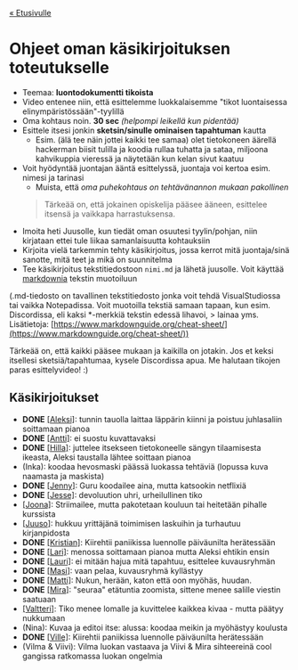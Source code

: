 [« Etusivulle](https://21tiko4.github.io/tiimiesittely/)

# Ohjeet oman käsikirjoituksen toteutukselle
- Teemaa: **luontodokumentti tikoista**
- Video entenee niin, että esittelemme luokkalaisemme "tikot luontaisessa elinympäristössään"-tyylillä
- Oma kohtaus noin. **30 sec** *(helpompi leikellä kun pidentää)*
- Esittele itsesi jonkin **sketsin/sinulle ominaisen tapahtuman** kautta
  - Esim. (älä tee näin jottei kaikki tee samaa) olet tietokoneen äärellä hackerman biisit tulilla ja koodia rullaa tuhatta ja sataa, miljoona kahvikuppia vieressä ja näytetään kun kelan sivut kaatuu
- Voit hyödyntää juontajan ääntä esittelyssä, juontaja voi kertoa esim. nimesi ja tarinasi
  - Muista, että *oma puhekohtaus on tehtävänannon mukaan pakollinen*
  > Tärkeää on, että jokainen opiskelija pääsee ääneen, esittelee itsensä ja vaikkapa harrastuksensa.
- Imoita heti Juusolle, kun tiedät oman osuutesi tyylin/pohjan, niin kirjataan ettei tule liikaa samanlaisuutta kohtauksiin
- Kirjoita vielä tarkemmin tehty käsikirjoitus, jossa kerrot mitä juontaja/sinä sanotte, mitä teet ja mikä on suunnitelma
- Tee käsikirjoitus tekstitiedostoon `nimi.md` ja lähetä juusolle. Voit käyttää [markdownia](https://www.markdownguide.org/cheat-sheet/) tekstin muotoiluun

(.md-tiedosto on tavallinen tekstitiedosto jonka voit tehdä VisualStudiossa tai vaikka Notepadissa. Voit muotoilla tekstiä samaan tapaan, kun esim. Discordissa, eli kaksi *-merkkiä tekstin edessä lihavoi, > lainaa yms. Lisätietoja: [https://www.markdownguide.org/cheat-sheet/](https://www.markdownguide.org/cheat-sheet/))

Tärkeää on, että kaikki pääsee mukaan ja kaikilla on jotakin. Jos et keksi itsellesi sketsiä/tapahtumaa, kysele Discordissa apua. Me halutaan tikojen paras esittelyvideo! :) 


## Käsikirjoitukset
- **DONE** [[Aleksi]](https://21tiko4.github.io/tiimiesittely/scripts/aleksi): tunnin tauolla laittaa läppärin kiinni ja poistuu juhlasaliin soittamaan pianoa
- **DONE** [[Antti]](https://21tiko4.github.io/tiimiesittely/scripts/antti): ei suostu kuvattavaksi
- **DONE** [[Hilla]](https://21tiko4.github.io/tiimiesittely/scripts/hilla): juttelee itsekseen tietokoneelle sängyn tilaamisesta ikeasta, Aleksi taustalla lähtee soittaan pianoa
- (Inka): koodaa hevosmaski päässä luokassa tehtäviä (lopussa kuva naamasta ja maskista)
- **DONE** [[Jenny]](https://21tiko4.github.io/tiimiesittely/scripts/jenny): Guru koodailee aina, mutta katsookin netflixiä
- **DONE** [[Jesse]](https://21tiko4.github.io/tiimiesittely/scripts/jesse): devoluution uhri, urheilullinen tiko
- [[Joona]](https://21tiko4.github.io/tiimiesittely/scripts/joona): Striimailee, mutta pakotetaan kouluun tai heitetään pihalle kurssista
- [[Juuso]](https://21tiko4.github.io/tiimiesittely/scripts/juuso): hukkuu yrittäjänä toimimisen laskuihin ja turhautuu kirjanpidosta
- **DONE** [[Kristian]](https://21tiko4.github.io/tiimiesittely/scripts/kristian): Kiirehtii paniikissa luennolle päiväunilta herätessään
- **DONE** [[Lari]](https://21tiko4.github.io/tiimiesittely/scripts/lari): menossa soittamaan pianoa mutta Aleksi ehtikin ensin
- **DONE** [[Lauri]](https://21tiko4.github.io/tiimiesittely/scripts/lauri): ei mitään hajua mitä tapahtuu, esittelee kuvausryhmän
- **DONE** [[Masi]](https://21tiko4.github.io/tiimiesittely/scripts/masi): vaan pelaa, kuvausryhmä kyllästyy
- **DONE** [[Matti]](https://21tiko4.github.io/tiimiesittely/scripts/matti): Nukun, herään, katon että oon myöhäs, huudan.
- **DONE** [[Mira]](https://21tiko4.github.io/tiimiesittely/scripts/mira): "seuraa" etätuntia zoomista, sittene menee salille viestin saatuaan
- [[Valtteri]](https://21tiko4.github.io/tiimiesittely/scripts/valtteri): Tiko menee lomalle ja kuvittelee kaikkea kivaa - mutta päätyy nukkumaan
- (Nina): Kuvaa ja editoi itse: alussa: koodaa meikin ja myöhästyy koulusta
- **DONE** [[Ville]](https://21tiko4.github.io/tiimiesittely/scripts/ville): Kiirehtii paniikissa luennolle päiväunilta herätessään
- (Vilma & Viivi): Vilma luokan vastaava ja Viivi & Mira sihteereinä cool gangissa ratkomassa luokan ongelmia
